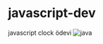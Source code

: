 # javascript-dev
javascript clock ödevi
![java](https://user-images.githubusercontent.com/120513064/227328028-7b8c4a14-33b4-4f64-871b-5fbb41829c1c.png)
